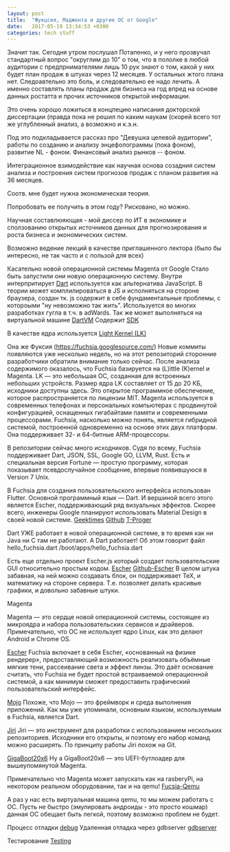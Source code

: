 ```yaml
---
layout: post
title:  "Фукцсия, Маджента и другие ОС от Google" 
date:   2017-05-19 13:34:53 +0300
categories: tech stuff
---
```

Значит так. Сегодня утром послушал Потапенко, и у него прозвучал стандартный вопрос "округлим до 10" о том, что в пололке в любой аудитории с предпрнимателями лишь 10 рук знают о том, какой у них будет план продаж в штуках через 12 месяцев. У остальных жтого плана нет.
Следоавтельно это боль, и следовательно ее надо лечить. А именно составлять планы продаж для бизнеса на год впред на основе данных ростатта и прочих источников открытой информации. 

Это очень хорошо ложиться в концпецию написания докторской диссертации (правда пока не решил по каким наукам (скорей всего тот же углубленный анализ, а возможно и к.э.н.

Под это подкладывается рассказ про "Девушка целевой аудитории", работы по созданию и анализу энцефолограммы (пока фоном), развитие NL - фоном. Финансовый анализ рынков -- фоном.

Интеграционное взимодействие как научная основа созадния систем анализа и построения систем прогнозов продаж с планом развития на 36 месяцев. 

Соотв. мне будет нужна экономическая теория. 

Попробовать ее получить в этом году?
Рисковано, но можно. 

Научная составлюяющая - мой диссер по ИТ в экономике и сползованию открытых источников данных для прогнозирования и роста бизнеса и экономических систем.

Возможно ведение лекций в качестве приглашенного лектора (было бы интересно, не так часто и с пользой для всех)

Касательно новой операционной системы Magenta от Google
Стало быть запустили они новую операционную систему.
Внутри интерпритирует [Dart](https://ru.wikipedia.org/wiki/Dart) используется как альтернатива JavaScript.
В теории может комплилироваться в JS и исполняться на стороне браузера, создан тк. js содержит в себе фундаментальные проблемы, с котороыми "ну невозможно так жить". Используется во многих разработках гугла в т.ч. в adWards.
Так же может выполняться на виртуальной машине [DartVM](https://www.dartlang.org/dart-vm)
Содержит [SDK](https://www.dartlang.org/)

В качестве ядра используется [Light Kernel (LK)](https://github.com/littlekernel/lk)

Она же Фуксия (https://fuchsia.googlesource.com/)
Новые коммиты появляются уже несколько недель, но на этот репозиторий сторонние разработчики обратили внимание только сейчас. После анализа содержимого оказалось, что Fuchsia базируется на (L)ittle (K)ernel и Magenta. LK — это небольшая ОС, созданная для встроенных небольших устройств. Размер ядра LK составляет от 15 до 20 КБ, исходники доступны здесь. Это открытое программное обеспечение, которое распространяется по лицензии MIT. Magenta используется в современных телефонах и персональных компьютерах с продвинутой конфигурацией, оснащенных гигабайтами памяти и современными процессорами. Fuchsia, насколько можно понять, является гибридной системой, построенной одновременно на основе этих двух платформ. Она поддерживает 32- и 64-битные ARM-процессоры. 

В репозитории сейчас много исходников. Судя по всему, Fuchsia поддерживает Dart, JSON, SSL, Google GO, LLVM, Rust. Есть и специальная версия Fortune — простую программу, которая показывает псевдослучайное сообщение, впервые появившуюся в Version 7 Unix.

В Fuchsia для создания пользовательского интерфейса использован Flutter. Основной программный язык — Dart. И вершиной всего этого является Escher, поддерживающий ряд визуальных эффектов. Скорее всего, инженеры Google планируют использовать Material Design в своей новой системе. 
[Geektimes](https://geektimes.ru/post/279442/)
[Github](https://github.com/fuchsia-mirror/magenta/blob/master/docs/getting_started.md)
[T-Proger](https://tproger.ru/news/we-compiled-fuchsia/)

Dart УЖЕ работает в новой операционной системе, в то время как ни Java ни C там не работают. А Dart работает! 
Об этом говорит файл hello_fuchsia.dart
/boot/apps/hello_fuchsia.dart

Есть еще отдельно проект Escher.js который создает пользовательские GUI относительно простым кодом. 
[Escher](http://escher-jl.org/)
[Github-Escher](https://github.com/shashi/Escher.jl)
В целом штука забавная, на ней можно создавать блок, он поддерживает TeX, и математику на стороне сервера. Т.е. позволяет делать красивые графики, и довольно забавные штуки.


Magenta

Magenta — это сердце новой операционной системы, состоящее из микроядра и набора пользовательских сервисов и драйверов. Примечательно, что ОС не использует ядро Linux, как это делают Android и Chrome OS.

[Escher](https://github.com/fuchsia-mirror/escher)
Fuchsia включает в себя Escher, «основанный на физике рендерер», предоставляющий возможность реализовать объёмные мягкие тени, рассеивание света и эффект линзы. Это даёт основание считать, что Fuchsia не будет простой встраиваемой операционной системой, а как минимум сможет предоставить графический пользовательский интерфейс.

[Mojo](https://github.com/fuchsia-mirror/mojo)
Похоже, что Mojo — это фреймворк и среда выполнения приложений. Как мы уже упоминали, основным языком, используемым в Fuchsia, является Dart.

[Jiri](https://github.com/fuchsia-mirror/jiri)
Jiri — это инструмент для разработки с использованием нескольких репозиториев. Исходники его открыты, и поэтому его набор команд можно расширять. По принципу работы Jiri похож на Git.

[GigaBoot20x6](https://github.com/fuchsia-mirror/gigaboot20x6)
Ну а GigaBoot20x6 — это UEFI-бутлоадер для вышеупомянутой Magenta.


Примечательно что Magenta может запускать как на rasberyPi, на некотором реальном оборудовании, так и на qemu!
[Fucsia-Qemu](https://github.com/fuchsia-mirror/magenta/blob/master/docs/qemu.md)

А раз у нас есть виртуальная машина qemu, то мы можем работать с ОС. Пусть не быстро (эмулировать андроиды - это просто кошмар) данная ОС обещает быть легкой, поэтому возможно проблем не будет. 

Процесс отладки 
[debug](https://github.com/fuchsia-mirror/magenta/blob/master/docs/debugging.md)
Удаленная отладка через gdbserver 
[gdbserver](https://fuchsia.googlesource.com/gdbserver)

Тестирование
[Testing](https://fuchsia.googlesource.com/magenta/+/master/docs/testing.md)
